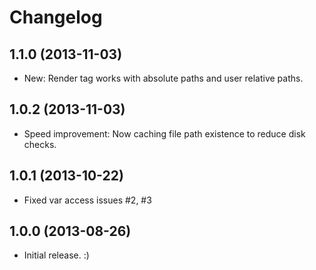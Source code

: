 # Changelog

## 1.1.0 (2013-11-03)
- New: Render tag works with absolute paths and user relative paths.

## 1.0.2 (2013-11-03)
- Speed improvement: Now caching file path existence to reduce disk checks.

## 1.0.1 (2013-10-22)
- Fixed var access issues #2, #3

## 1.0.0 (2013-08-26)
- Initial release. :)
